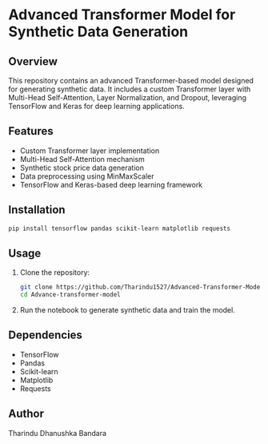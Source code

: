 # Advanced Transformer Model for Synthetic Data Generation

## Overview

This repository contains an advanced Transformer-based model designed for generating synthetic data. It includes a custom Transformer layer with Multi-Head Self-Attention, Layer Normalization, and Dropout, leveraging TensorFlow and Keras for deep learning applications.

## Features

- Custom Transformer layer implementation
- Multi-Head Self-Attention mechanism
- Synthetic stock price data generation
- Data preprocessing using MinMaxScaler
- TensorFlow and Keras-based deep learning framework

## Installation

```bash
pip install tensorflow pandas scikit-learn matplotlib requests
```

## Usage

1. Clone the repository:
   ```bash
   git clone https://github.com/Tharindu1527/Advanced-Transformer-Model.git
   cd Advance-transformer-model
   ```
2. Run the notebook to generate synthetic data and train the model.

## Dependencies

- TensorFlow
- Pandas
- Scikit-learn
- Matplotlib
- Requests

## Author

Tharindu Dhanushka Bandara

